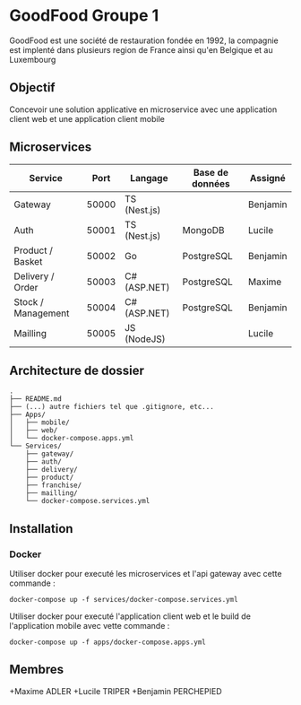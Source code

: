 # GoodFood Groupe 1

GoodFood est une société de restauration fondée en 1992, la compagnie est implenté dans plusieurs region de France ainsi qu'en Belgique et au Luxembourg 

## Objectif

Concevoir une solution applicative en microservice avec une application client web et une application client mobile

## Microservices

| Service            | Port  | Langage      | Base de données | Assigné  |
| ------------------ | ----- | ------------ | --------------- | -------- |
| Gateway            | 50000 | TS (Nest.js) |                 | Benjamin |
| Auth               | 50001 | TS (Nest.js) | MongoDB         | Lucile   |
| Product / Basket   | 50002 | Go           | PostgreSQL      | Benjamin |
| Delivery / Order   | 50003 | C# (ASP.NET) | PostgreSQL      | Maxime   |
| Stock / Management | 50004 | C# (ASP.NET) | PostgreSQL      | Benjamin |
| Mailling           | 50005 | JS (NodeJS)  |                 | Lucile   |

## Architecture de dossier

```
.
├── README.md
├── (...) autre fichiers tel que .gitignore, etc...
├── Apps/
│   ├── mobile/
│   ├── web/
│   └── docker-compose.apps.yml
└── Services/
    ├── gateway/
    ├── auth/
    ├── delivery/
    ├── product/
    ├── franchise/
    ├── mailling/
    └── docker-compose.services.yml
```

## Installation

### Docker

Utiliser docker pour executé les microservices et l'api gateway avec cette commande :

```shell
docker-compose up -f services/docker-compose.services.yml
```

Utiliser docker pour executé l'application client web et le build de l'application mobile avec vette commande :

```shell
docker-compose up -f apps/docker-compose.apps.yml
```

## Membres

+Maxime ADLER
+Lucile TRIPER
+Benjamin PERCHEPIED